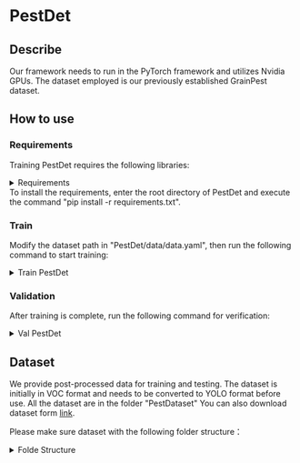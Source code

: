 # PestDet
## Describe
Our framework needs to run in the PyTorch framework and utilizes Nvidia GPUs. The dataset employed is our previously established GrainPest dataset.
## How to use
### Requirements
Training PestDet requires the following libraries:
<details>
  <summary>Requirements</summary>
  matplotlib>=3.2.2  
  
  numpy>=1.18.5  
  opencv-python>=4.1.2  
  Pillow>=7.1.2  
  PyYAML>=5.3.1  
  requests>=2.23.0  
  scipy>=1.4.1  
  torch>=1.7.0  
  torchvision>=0.8.1  
  tqdm>=4.41.0 .  
</details>
To install the requirements, enter the root directory of PestDet and execute the command "pip install -r requirements.txt".

### Train
Modify the dataset path in "PestDet/data/data.yaml", then run the following command to start training:  
<details>
  <summary>Train PestDet</summary>
  python train.py --data data/data.yaml --cfg models/PestDet.yaml
</details>

### Validation
After training is complete, run the following command for verification:
<details>
  <summary>Val PestDet</summary>
  python val.py --data data/data.yaml --weights "The path where the weight is located"
</details>

## Dataset
We provide post-processed data for training and testing. The dataset is initially in VOC format and needs to be converted to YOLO format before use. All the dataset are in the folder "PestDataset" You can also download dataset form [link](https://drive.google.com/drive/folders/1eTHVN8ItJVN4abC76HKTUH7uXWsNzcMh?usp=sharing).

Please make sure dataset with the following folder structure：
<details>
  <summary>Folde Structure</summary>
  │PestDataset/  
  
  ├──images/  
  │  ├── train  
  │  │   ├── 1.jpg  
  │  │   ├── ......  
  │  ├── val  
  │  │   ├── 2.jpg  
  │  │   ├── ......  
  │  ├── test  
  │  │   ├── 3.jpg  
  │  │   ├── ......  
  ├──labels/  
  │  ├── train  
  │  │   ├── 1.txt  
  │  │   ├── ......  
  │  ├── val  
  │  │   ├── 2.txt  
  │  │   ├── ......  
  │  ├── test  
  │  │   ├── 3.txt  
  │  │   ├── ......  
</details>  
